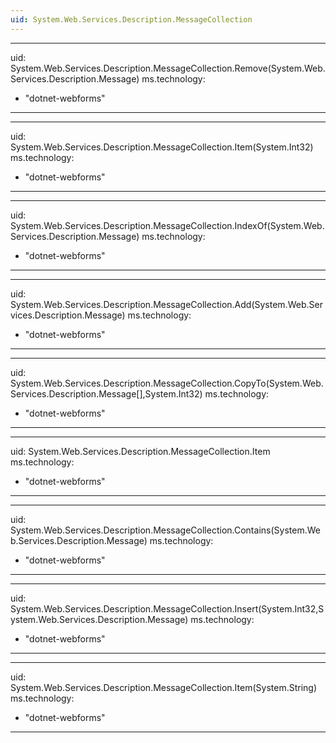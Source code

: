 ```yaml
---
uid: System.Web.Services.Description.MessageCollection
---
```


---
uid: System.Web.Services.Description.MessageCollection.Remove(System.Web.Services.Description.Message)
ms.technology: 
  - "dotnet-webforms"
---

---
uid: System.Web.Services.Description.MessageCollection.Item(System.Int32)
ms.technology: 
  - "dotnet-webforms"
---

---
uid: System.Web.Services.Description.MessageCollection.IndexOf(System.Web.Services.Description.Message)
ms.technology: 
  - "dotnet-webforms"
---

---
uid: System.Web.Services.Description.MessageCollection.Add(System.Web.Services.Description.Message)
ms.technology: 
  - "dotnet-webforms"
---

---
uid: System.Web.Services.Description.MessageCollection.CopyTo(System.Web.Services.Description.Message[],System.Int32)
ms.technology: 
  - "dotnet-webforms"
---

---
uid: System.Web.Services.Description.MessageCollection.Item
ms.technology: 
  - "dotnet-webforms"
---

---
uid: System.Web.Services.Description.MessageCollection.Contains(System.Web.Services.Description.Message)
ms.technology: 
  - "dotnet-webforms"
---

---
uid: System.Web.Services.Description.MessageCollection.Insert(System.Int32,System.Web.Services.Description.Message)
ms.technology: 
  - "dotnet-webforms"
---

---
uid: System.Web.Services.Description.MessageCollection.Item(System.String)
ms.technology: 
  - "dotnet-webforms"
---
